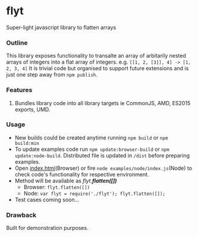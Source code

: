 # flyt
Super-light javascript library to flatten arrays

### Outline

This library exposes functionality to transalte an array of
arbitarily nested arrays of integers into a flat array of integers. e.g. 
`[[1, 2, [3]], 4] -> [1, 2, 3, 4]`
It is trivial code but organised to support future extensions and is just
one step away from `npm publish`.

### Features

1. Bundles library code into all library targets ie CommonJS, AMD, ES2015 exports, UMD.

### Usage
- New builds could be created anytime running `npm build` or `npm build:min`
- To update examples code run `npm update:browser-build` or `npm update:node-build`. Distributed file is updated in `/dist` before
  preparing examples.
- Open [index.html](/examples/browser/index.html)(Browser) or fire `node examples/node/index.js`(Node) to check code's
  functionality for respective environment. 
- Method will be available as _flyt.**flatten([])**_
    - Browser: `flyt.flatten([])`
    - Node: `var flyt = require('./flyt'); flyt.flatten([]);`
- Test cases coming soon...

### Drawback

Built for demonstration purposes.
